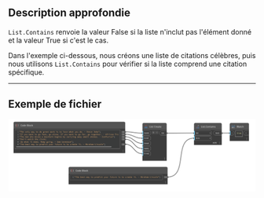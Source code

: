 ## Description approfondie
`List.Contains` renvoie la valeur False si la liste n'inclut pas l'élément donné et la valeur True si c'est le cas.

Dans l'exemple ci-dessous, nous créons une liste de citations célèbres, puis nous utilisons `List.Contains` pour vérifier si la liste comprend une citation spécifique.
___
## Exemple de fichier

![List.Contains](./DSCore.List.Contains_img.jpg)
